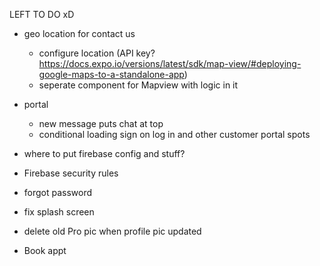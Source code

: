 LEFT TO DO xD

- geo location for contact us

  - configure location (API key? https://docs.expo.io/versions/latest/sdk/map-view/#deploying-google-maps-to-a-standalone-app)
  - seperate component for Mapview with logic in it

- portal

  <!-- - edit on Profile Page -->

  <!-- - play/ upload videos -->

  - new message puts chat at top
  - conditional loading sign on log in and other customer portal spots

- where to put firebase config and stuff?
- Firebase security rules

- forgot password

- fix splash screen

- delete old Pro pic when profile pic updated

- Book appt

